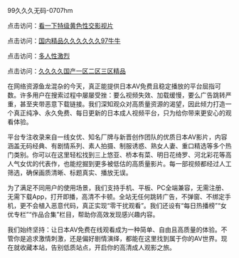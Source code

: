 99久久久无码-0707hm


点击访问：<a href="https://gfd-5xg.pages.dev/">看一下特级黄色性交影视片</a>

点击访问：<a href="https://bsdf-5f5.pages.dev/">国内精品久久久久久久97牛牛</a>

点击访问：<a href="https://gda-c7m.pages.dev/">多人性激烈</a>

点击访问：<a href="https://tfda.pages.dev/">久久久久国产一区二区三区精品</a>


在网络资源鱼龙混杂的今天，真正能提供日本AV免费且稳定播放的平台屈指可数。许多用户在搜索过程中屡屡受挫：要么视频失效、加载缓慢，要么广告跳转严重，甚至夹带恶意下载链接。我们深知观众对高质量资源的渴望，因此倾力打造一个真正纯净、永久免费、每日更新的日本成人视频平台，只为给你带来更安心的观看体验。

平台专注收录来自一线女优、知名厂牌与新晋创作团队的优质日本AV影片，内容涵盖无码经典、有剧情系列、素人拍摄、制服诱惑、熟女人妻、重口精选等多个热门类别。你可以在这里轻松找到三上悠亚、桥本有菜、明日花绮罗、河北彩花等高人气女优的代表作，也能挖掘到更多被低估的高质量影片。每一部视频都经过人工筛选，确保画质清晰、标题真实、播放无误。

为了满足不同用户的使用场景，我们支持手机、平板、PC全端兼容，无需注册、无需下载App，打开即播，高清不卡顿。全站无任何跳转广告，不弹窗、不绑定手机，更不会植入恶意代码，真正实现“零干扰观看”。我们还设有“每日热播榜”“女优专栏”“作品合集”栏目，帮助你高效发现感兴趣内容。

我们始终坚持：让日本AV免费在线观看成为一种简单、自由且高质量的体验。不管你是追求激情刺激，还是偏好剧情演绎，都能在这里找到属于你的AV世界。现在就收藏本站，告别低质站点，开启你的高清成人观影之旅。


<span style="display:none;">[Canonical link](https://github.com/nn55236/84054 ）</span>

